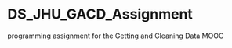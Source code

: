 DS_JHU_GACD_Assignment
======================

programming assignment for the Getting and Cleaning Data MOOC
